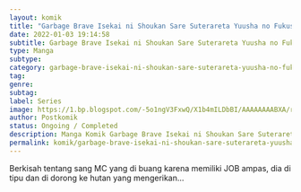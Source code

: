 ```yaml
---
layout: komik
title: "Garbage Brave Isekai ni Shoukan Sare Suterareta Yuusha no Fukushuu Monogatari"
date: 2022-01-03 19:14:58
subtitle: Garbage Brave Isekai ni Shoukan Sare Suterareta Yuusha no Fukushuu Monogatari
type: Manga
subtype: 
category: garbage-brave-isekai-ni-shoukan-sare-suterareta-yuusha-no-fukushuu-monogatari
tag: 
genre: 
subtag: 
label: Series
image: https://1.bp.blogspot.com/-5o1ngV3FxwQ/X1b4mILDbBI/AAAAAAAABXA/rRTw7NLfWPApjJ0K4NsybBfDi5szG16hgCLcBGAsYHQ/s72-c/tsuihousha-shokudou-e-youkoso-193x278.jpg
author: Postkomik
status: Ongoing / Completed
description: Manga Komik Garbage Brave Isekai ni Shoukan Sare Suterareta Yuusha no Fukushuu Monogatari | Bahasa Indonesia
permalink: komik/garbage-brave-isekai-ni-shoukan-sare-suterareta-yuusha-no-fukushuu-monogatari/
---
```



Berkisah tentang sang MC yang di buang karena memiliki JOB ampas, dia di tipu dan di dorong ke hutan yang mengerikan…
